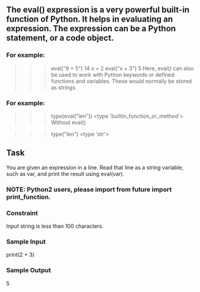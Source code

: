 ## The eval() expression is a very powerful built-in function of Python. It helps in evaluating an expression. The expression can be a Python statement, or a code object.

### For example:

> > > eval("9 + 5")
> > > 14
> > > x = 2
> > > eval("x + 3")
> > > 5
> > > Here, eval() can also be used to work with Python keywords or defined functions and variables. These would normally be stored as strings.

### For example:

> > > type(eval("len"))
> > > <type 'builtin_function_or_method'>
> > > Without eval()

> > > type("len")
> > > <type 'str'>

## Task

You are given an expression in a line. Read that line as a string variable, such as var, and print the result using eval(var).

### NOTE: Python2 users, please import from **future** import print_function.

### Constraint

Input string is less than 100 characters.

### Sample Input

print(2 + 3)

### Sample Output

5
